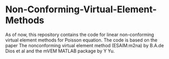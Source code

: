 # Non-Conforming-Virtual-Element-Methods
As of now, this repository contains the code for linear non-conforming virtual element methods for Poisson equation. The code is based on the paper The nonconforming virtual element method (ESAIM:m2na) by B.A.de Dios et al
and the mVEM MATLAB package by Y Yu.

